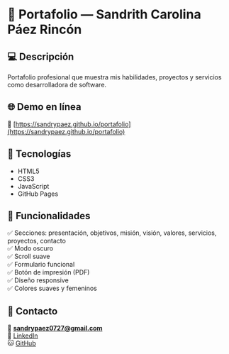# 🌟 Portafolio — Sandrith Carolina Páez Rincón

## 💻 Descripción
Portafolio profesional que muestra mis habilidades, proyectos y servicios como desarrolladora de software.

## 🌐 Demo en línea
🔗 [https://sandrypaez.github.io/portafolio](https://sandrypaez.github.io/portafolio)

## 🧠 Tecnologías
- HTML5
- CSS3
- JavaScript
- GitHub Pages

## 🚀 Funcionalidades
✅ Secciones: presentación, objetivos, misión, visión, valores, servicios, proyectos, contacto  
✅ Modo oscuro  
✅ Scroll suave  
✅ Formulario funcional  
✅ Botón de impresión (PDF)  
✅ Diseño responsive  
✅ Colores suaves y femeninos  

## 💬 Contacto
📧 **sandrypaez0727@gmail.com**  
💼 [LinkedIn](https://www.linkedin.com/in/sandrith-carolina-p%C3%A1ez-rinc%C3%B3n)  
🐱 [GitHub](https://github.com/sandrypaez)
